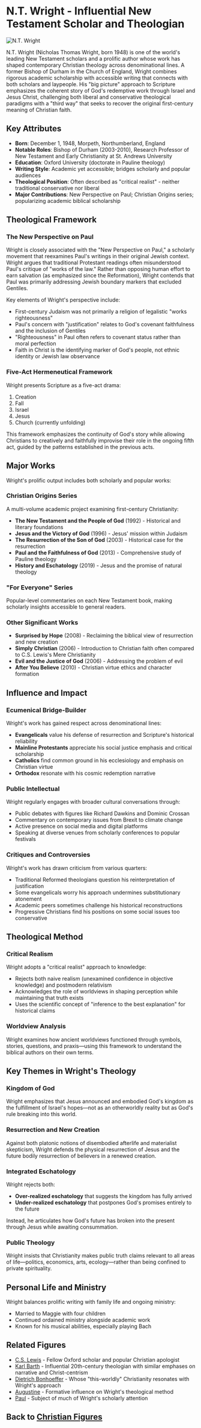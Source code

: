 # N.T. Wright - Influential New Testament Scholar and Theologian

![N.T. Wright](nt_wright.jpg)

N.T. Wright (Nicholas Thomas Wright, born 1948) is one of the world's leading New Testament scholars and a prolific author whose work has shaped contemporary Christian theology across denominational lines. A former Bishop of Durham in the Church of England, Wright combines rigorous academic scholarship with accessible writing that connects with both scholars and laypeople. His "big picture" approach to Scripture emphasizes the coherent story of God's redemptive work through Israel and Jesus Christ, challenging both liberal and conservative theological paradigms with a "third way" that seeks to recover the original first-century meaning of Christian faith.

## Key Attributes

- **Born**: December 1, 1948, Morpeth, Northumberland, England
- **Notable Roles**: Bishop of Durham (2003-2010), Research Professor of New Testament and Early Christianity at St. Andrews University
- **Education**: Oxford University (doctorate in Pauline theology)
- **Writing Style**: Academic yet accessible; bridges scholarly and popular audiences
- **Theological Position**: Often described as "critical realist" - neither traditional conservative nor liberal
- **Major Contributions**: New Perspective on Paul; Christian Origins series; popularizing academic biblical scholarship

## Theological Framework

### The New Perspective on Paul

Wright is closely associated with the "New Perspective on Paul," a scholarly movement that reexamines Paul's writings in their original Jewish context. Wright argues that traditional Protestant readings often misunderstood Paul's critique of "works of the law." Rather than opposing human effort to earn salvation (as emphasized since the Reformation), Wright contends that Paul was primarily addressing Jewish boundary markers that excluded Gentiles.

Key elements of Wright's perspective include:

- First-century Judaism was not primarily a religion of legalistic "works righteousness"
- Paul's concern with "justification" relates to God's covenant faithfulness and the inclusion of Gentiles
- "Righteousness" in Paul often refers to covenant status rather than moral perfection
- Faith in Christ is the identifying marker of God's people, not ethnic identity or Jewish law observance

### Five-Act Hermeneutical Framework

Wright presents Scripture as a five-act drama:
1. Creation
2. Fall
3. Israel
4. Jesus
5. Church (currently unfolding)

This framework emphasizes the continuity of God's story while allowing Christians to creatively and faithfully improvise their role in the ongoing fifth act, guided by the patterns established in the previous acts.

## Major Works

Wright's prolific output includes both scholarly and popular works:

### Christian Origins Series

A multi-volume academic project examining first-century Christianity:
- **The New Testament and the People of God** (1992) - Historical and literary foundations
- **Jesus and the Victory of God** (1996) - Jesus' mission within Judaism
- **The Resurrection of the Son of God** (2003) - Historical case for the resurrection
- **Paul and the Faithfulness of God** (2013) - Comprehensive study of Pauline theology
- **History and Eschatology** (2019) - Jesus and the promise of natural theology

### "For Everyone" Series

Popular-level commentaries on each New Testament book, making scholarly insights accessible to general readers.

### Other Significant Works

- **Surprised by Hope** (2008) - Reclaiming the biblical view of resurrection and new creation
- **Simply Christian** (2006) - Introduction to Christian faith often compared to C.S. Lewis's Mere Christianity
- **Evil and the Justice of God** (2006) - Addressing the problem of evil
- **After You Believe** (2010) - Christian virtue ethics and character formation

## Influence and Impact

### Ecumenical Bridge-Builder

Wright's work has gained respect across denominational lines:
- **Evangelicals** value his defense of resurrection and Scripture's historical reliability
- **Mainline Protestants** appreciate his social justice emphasis and critical scholarship
- **Catholics** find common ground in his ecclesiology and emphasis on Christian virtue
- **Orthodox** resonate with his cosmic redemption narrative

### Public Intellectual

Wright regularly engages with broader cultural conversations through:
- Public debates with figures like Richard Dawkins and Dominic Crossan
- Commentary on contemporary issues from Brexit to climate change
- Active presence on social media and digital platforms
- Speaking at diverse venues from scholarly conferences to popular festivals

### Critiques and Controversies

Wright's work has drawn criticism from various quarters:
- Traditional Reformed theologians question his reinterpretation of justification
- Some evangelicals worry his approach undermines substitutionary atonement
- Academic peers sometimes challenge his historical reconstructions
- Progressive Christians find his positions on some social issues too conservative

## Theological Method

### Critical Realism

Wright adopts a "critical realist" approach to knowledge:
- Rejects both naive realism (unexamined confidence in objective knowledge) and postmodern relativism
- Acknowledges the role of worldviews in shaping perception while maintaining that truth exists
- Uses the scientific concept of "inference to the best explanation" for historical claims

### Worldview Analysis

Wright examines how ancient worldviews functioned through symbols, stories, questions, and praxis—using this framework to understand the biblical authors on their own terms.

## Key Themes in Wright's Theology

### Kingdom of God

Wright emphasizes that Jesus announced and embodied God's kingdom as the fulfillment of Israel's hopes—not as an otherworldly reality but as God's rule breaking into this world.

### Resurrection and New Creation

Against both platonic notions of disembodied afterlife and materialist skepticism, Wright defends the physical resurrection of Jesus and the future bodily resurrection of believers in a renewed creation.

### Integrated Eschatology

Wright rejects both:
- **Over-realized eschatology** that suggests the kingdom has fully arrived
- **Under-realized eschatology** that postpones God's promises entirely to the future

Instead, he articulates how God's future has broken into the present through Jesus while awaiting consummation.

### Public Theology

Wright insists that Christianity makes public truth claims relevant to all areas of life—politics, economics, arts, ecology—rather than being confined to private spirituality.

## Personal Life and Ministry

Wright balances prolific writing with family life and ongoing ministry:
- Married to Maggie with four children
- Continued ordained ministry alongside academic work
- Known for his musical abilities, especially playing Bach

## Related Figures

- [C.S. Lewis](./cs_lewis.md) - Fellow Oxford scholar and popular Christian apologist
- [Karl Barth](./karl_barth.md) - Influential 20th-century theologian with similar emphases on narrative and Christ-centrism
- [Dietrich Bonhoeffer](./dietrich_bonhoeffer.md) - Whose "this-worldly" Christianity resonates with Wright's approach
- [Augustine](./augustine.md) - Formative influence on Wright's theological method
- [Paul](./paul.md) - Subject of much of Wright's scholarly attention

## Back to [Christian Figures](./README.md)
